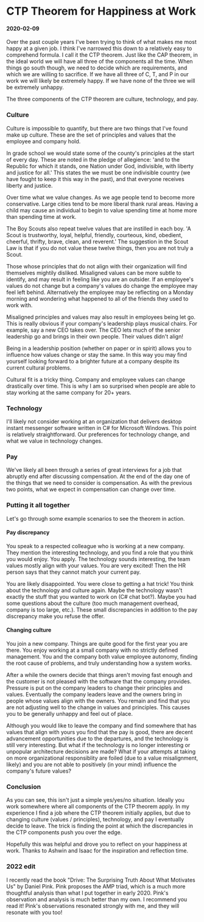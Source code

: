 # CTP Theorem for Happiness at Work
#### 2020-02-09

Over the past couple years I've been trying to think of what makes me most happy
at a given job. I think I've narrowed this down to a relatively easy to
comprehend formula. I call it the CTP theorem. Just like the CAP theorem, in the
ideal world we will have all three of the components all the time. When things
go south though, we need to decide which are requirements, and which we are
willing to sacrifice. If we have all three of C, T, and P in our work we will
likely be extremely happy. If we have none of the three we will be extremely
unhappy.

The three components of the CTP theorem are culture, technology, and pay.

### Culture

Culture is impossible to quantify, but there are two things
that I've found make up culture. These are the set of principles and values that
the employee and company hold.

In grade school we would state some of the county's principles at the start of
every day. These are noted in the pledge of allegience: 'and to the Republic for
which it stands, one Nation under God, indivisible, with liberty and justice for
all.' This states the we must be one indivisible country (we have fought to
keep it this way in the past), and that everyone receives liberty and justice.

Over time what we value changes. As we age people tend to become more
conservative. Large cities tend to be more liberal thank rural areas. Having a
child may cause an individual to begin to value spending time at home more than
spending time at work.

The Boy Scouts also repeat twelve values that are instilled in each boy. 'A
Scout is trustworthy, loyal, helpful, friendly, courteous, kind, obedient,
cheerful, thrifty, brave, clean, and reverent.' The suggestion in the Scout Law
is that if you do not value these twelve things, then you are not truly a Scout.

Those whose principles that do not align with their organization will find
themselves mightily disliked. Misaligned values can be more subtle to identify,
and may result in feeling like you are an outsider. If an employee's values do
not change but a company's values do change the employee may feel left behind.
Alternatively the employee may be reflecting on a Monday morning and wondering
what happened to all of the friends they used to work with.

Misaligned principles and values may also result in employees being let go. This
is really obvious if your company's leadership plays musical chairs. For
example, say a new CEO takes over. The CEO lets much of the senior leadership go
and brings in their own people. Their values didn't align!

Being in a leadership position (whether on paper or in spirit) allows you to
influence how values change or stay the same. In this way you may find yourself
looking forward to a brighter future at a company despite its current cultural
problems.

Cultural fit is a tricky thing. Company and employee values can change
drastically over time. This is why I am so surprised when people are able to
stay working at the same company for 20+ years.

### Technology

I'll likely not consider working at an organization that delivers desktop
instant messenger software written in C# for Microsoft Windows. This point is
relatively straightforward. Our preferences for technology change, and what we
value in technology changes.

### Pay

We've likely all been through a series of great interviews for a job that
abruptly end after discussing compensation. At the end of the day one of the
things that we need to consider is compensation. As with the previous two
points, what we expect in compensation can change over time.

### Putting it all together

Let's go through some example scenarios to see the theorem in action.

#### Pay discrepancy

You speak to a respected colleague who is working at a new company. They mention
the interesting technology, and you find a role that you think you would enjoy.
You apply. The technology sounds interesting, the team values mostly align
with your values. You are very excited! Then the HR person says that they
cannot match your current pay.

You are likely disappointed. You were close to getting a hat trick! You think
about the technology and culture again. Maybe the technology wasn't exactly
the stuff that you wanted to work on (C# chat bot?). Maybe you had some
questions about the culture (too much management overhead, company is too
large, etc.). These small discrepancies in addition to the pay discrepancy
make you refuse the offer.

#### Changing culture

You join a new company. Things are quite good for the first year you are there.
You enjoy working at a small company with no strictly defined management. You
and the company both value employee autonomy, finding the root cause of
problems, and truly understanding how a system works.

After a while the owners decide that things aren't moving fast
enough and the customer is not pleased with the software that the company
provides. Pressure is put on the company leaders to change their principles
and values. Eventually the company leaders leave and the owners bring in people
whose values align with the owners. You remain and find that you are not
adjusting well to the change in values and principles. This causes you to be
generally unhappy and feel out of place.

Although you would like to leave the company and find somewhere that has
values that align with yours you find that the pay is good, there are
decent advancement opportunities due to the departures, and the technology is
still very interesting. But what if the technology is no longer interesting or
unpopular architecture decisions are made? What if your attempts at taking on
more organizational responsiblity are foiled (due to a value misalignment,
likely) and you are not able to positively (in your mind) influence the
company's future values?

### Conclusion

As you can see, this isn't just a simple yes/yes/no situation. Ideally you
work somewhere where all components of the CTP theorem apply. In my experience
I find a job where the CTP theorem initially applies, but due to changing
culture (values / principles), technology, and pay I eventually decide to leave.
The trick is finding the point at which the discrepancies in the CTP components
push you over the edge.

Hopefully this was helpful and drove you to reflect on your happiness at work.
Thanks to Ashwin and Isaac for the inspiration and reflection time.

### 2022 edit

I recently read the book "Drive: The Surprising Truth About What Motivates Us" by
Daniel Pink. Pink proposes the AMP triad, which is a much more thoughtful analysis
than what I put together in early 2020. Pink's observation and analysis is much better
than my own. I recommend you read it! Pink's observations resonated
strongly with me, and they will resonate with you too!